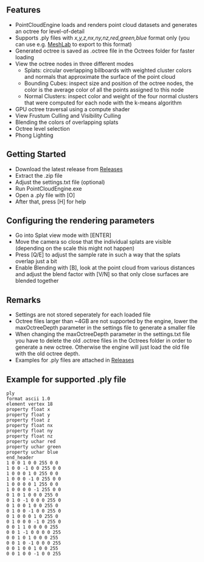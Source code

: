 ## Features
- PointCloudEngine loads and renders point cloud datasets and generates an octree for level-of-detail
- Supports .ply files with _x,y,z,nx,ny,nz,red,green,blue_ format only (you can use e.g. [MeshLab](http://www.meshlab.net/) to export to this format)
- Generated octree is saved as .octree file in the Octrees folder for faster loading
- View the octree nodes in three different modes
  - Splats: circular overlapping billboards with weighted cluster colors and normals that approximate the surface of the point cloud
  - Bounding Cubes: inspect size and position of the octree nodes, the color is the average color of all the points assigned to this node
  - Normal Clusters: inspect color and weight of the four normal clusters that were computed for each node with the k-means algorithm
- GPU octree traversal using a compute shader
- View Frustum Culling and Visibility Culling
- Blending the colors of overlapping splats
- Octree level selection
- Phong Lighting

## Getting Started
- Download the latest release from [Releases](https://github.com/momower1/PointCloudEngine/releases)
- Extract the .zip file
- Adjust the settings.txt file (optional)
- Run PointCloudEngine.exe
- Open a .ply file with [O]
- After that, press [H] for help

## Configuring the rendering parameters
- Go into Splat view mode with [ENTER]
- Move the camera so close that the individual splats are visible (depending on the scale this might not happen)
- Press [Q/E] to adjust the sample rate in such a way that the splats overlap just a bit
- Enable Blending with [B], look at the point cloud from various distances and adjust the blend factor with [V/N] so that only close surfaces are blended together

## Remarks
- Settings are not stored seperately for each loaded file
- Octree files larger than ~4GB are not supported by the engine, lower the maxOctreeDepth parameter in the settings file to generate a smaller file
- When changing the maxOctreeDepth parameter in the settings.txt file you have to delete the old .octree files in the Octrees folder in order to generate a new octree. Otherwise the engine will just load the old file with the old octree depth.
- Examples for .ply files are attached in [Releases](https://github.com/momower1/PointCloudEngine/releases)

## Example for supported .ply file
```
ply
format ascii 1.0
element vertex 18
property float x
property float y
property float z
property float nx
property float ny
property float nz
property uchar red
property uchar green
property uchar blue
end_header
1 0 0 1 0 0 255 0 0
1 0 0 -1 0 0 255 0 0
1 0 0 0 1 0 255 0 0
1 0 0 0 -1 0 255 0 0
1 0 0 0 0 1 255 0 0
1 0 0 0 0 -1 255 0 0
0 1 0 1 0 0 0 255 0
0 1 0 -1 0 0 0 255 0
0 1 0 0 1 0 0 255 0
0 1 0 0 -1 0 0 255 0
0 1 0 0 0 1 0 255 0
0 1 0 0 0 -1 0 255 0
0 0 1 1 0 0 0 0 255
0 0 1 -1 0 0 0 0 255
0 0 1 0 1 0 0 0 255
0 0 1 0 -1 0 0 0 255
0 0 1 0 0 1 0 0 255
0 0 1 0 0 -1 0 0 255
```
